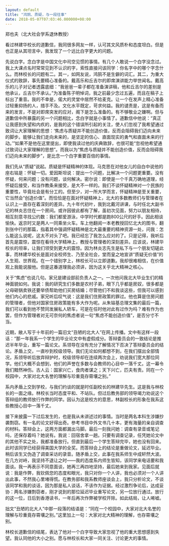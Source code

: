 ```yaml
---
layout: default
title: "鸿鹄、质疑，与一段往事"
date: 2018-05-07T07:03:46.000000+08:00
---
```


郑也夫（北大社会学系退休教授）


看过林建华校长的道歉信，我同很多网友一样，认可其文风质朴和态度坦白。但是也正是从其坦言中，我发现了一个远比白字更大的问题。


先说白字。念白字是中国文化中司空见惯的事情。有几个人敢说一个白字没念过。我上大课点名时常常见到不认识的字，索性直接问该同学：你名字中的哪个字念什么。而林校长的问题有二。其一，如网友说，鸿鹄不是生僻的词汇。其二，为重大仪式的致辞，事先要精心准备的。戴高乐和丘吉尔的即席演讲能力举世闻名。戴高乐的儿子对记者透露底细：“我爸爸一辈子都在准备演讲稿，他和丘吉尔的差别是他承认，丘吉尔不承认。”为准备陈子明悼词，我之前最少念过五遍，而且在稿子上标出了重音。我的不幸是，偌大的灵堂中居然不给麦克。让一个在发声上精心准备过轻重抑扬的人，措手不及。文化水平既定，苛求何益。我的谴责是，这是有备而来的发言，不是对即席突发的应对，阁下是怎么准备的。有不够敬业之嫌啊。但与道歉信中所暴露的另一个问题相比，念白字就是小事情了。道歉信中他说：“真正让我感到失望和内疚的，是我的这个错误所引起的关注，使人们忽视了我希望通过致词让大家理解的思想：‘焦虑与质疑并不能创造价值，反而会阻碍我们迈向未来的脚步。能够让我们走向未来的，是坚定的信心、直面现实的勇气和直面未来的行动。’”如果不是他在这里提出，即使我读过他的庆典致辞，也很可能“忽视他希望通过致词让大家理解的思想”。而我以为“焦虑与质疑并不能创造价值，反而会阻碍我们迈向未来的脚步”，是比念一个白字重要百倍的事情。


我们先从“质疑”说起。质疑是怀疑精神的体现。马克思在对他女儿的自白中说他的座右铭是：怀疑一切。爱因斯坦说：提出一个问题，比解决一个问题更重要。没有怀疑，何来问题；没有问题，谈何解决。密尔说：即使是一个千真万确地道理，经怀疑后接受，和当作教条来接受，是大不一样的。我们不谈怀疑精神对一个民族的重要性，毕竟社会是有分工的。但至少，对一所大学而言，怀疑精神是至关重要，它当然会“创造价值”。而恰恰是在面对怀疑精神上，北大的多数教师们与管理者在认识上一直存在着深刻的差异。九十年代初叶，我到北戴河讲课，与时任北大副书记的林炎志住在一个房间。或许因彼此都有了解，虽初次见面，努力以朋友相待，相互刻意寻找公约数：我们都爱游泳，中学时代都是跑800公尺的好手。因此相谈愉快。返京时又是两人一同乘坐火车。车上他翻阅一本老教授回忆北大的图书，翻到张中行的那篇，指着其中强调怀疑精神是北大最重要的精神资源一处，问我：怎么能这么说呢，这太不对头了吧。我已经忘了我怎么应对的了。只是记得，我听后首先是震惊，震惊在看待大学精神上，教授与管理者的深刻差异。应该说，林建华校长的坦率，让我们领受到更大的震惊。因为林炎志先生是私下与一个朋友切磋此事，而林建华校长是面对全校师生、乃至全社会，堂而皇之地宣讲“质疑无价值”的人生观、世界观。在一个错别字上，林校长可以立即道歉。我却很难相信，在价值观上我能说服他。但是这番道理我必须讲，因为这关乎北大精神之核心。


关于“焦虑”也说几句。家兄是建设部前负责人之一。一次他问我北大毕业生们的精神面貌如何。我说：我的研究生们多数是农村子弟，眼下几乎都是房奴，很多都是父母砸锅卖铁还要举债帮助他们买房结婚；尽管他们不和我谈这些，但我可以感到他们内心的悲戚。家兄听后叹气说：这是我们住房政策的罪过。他也算是住房问题的管理者，但他对国家住房政策能有多大作为呢。从朱镕基总理文集的最后一篇，我们可以看到他不赞同发展私人轿车，可是在任时他对此有过作为吗？难有作为也罢，但作为管理者对无可奈何的焦虑者说一句“焦虑不能创造价值”，是否分寸不当。


近期，敝人写于十年前的一篇旧文“丑陋的北大人”在网上传播。文中有这样一段话：“那一年我系一个学生的毕业论文中有虚假成分。答辩委员会的一致结论是推迟半年毕业，重写一篇论文。系领导在没有充分了解情况下否决了答辩委员会的结论。矛盾上交，一直吵到校级领导。我们无论如何都想不到，在我们摆出全部情况，系领导听后放弃辩护时，校级领导却在连续两次会上，劝说我们宽大那位同学。他们大概不会想到，他们的声誉在多数与会教师的心目中一落千丈。这一幕令我们黯然神伤。古人云：国家兴亡，食肉者谋之；天下兴亡，匹夫有责。同在一个校园中，大家对北大名誉的理解与珍重竟存霄壤之别。”


系内矛盾上交到学校，与我们约谈的就是时任副校长的林建华先生。这是我与林校长的一面之缘。林校长当时态度平和、不站队。但过后教务部的领导竭力劝说这个答辩组的教师放行作弊的同学。因认为这是校方的意思，林副校长的形象在我系这些教授心目中一落千丈。


接下来披露一下过后发生的，也是我从未讲述过的事情。当时是两名本科生涉嫌抄袭剽窃。有一名的论文好得出奇。参考书目中外文书几十本，更有海量的亲自调查的材料。答辩会上，这两方面都漏出马脚。最后一刻我问她：调查有录音或笔记吗，还保存着吗？她说有。我说：回宿舍拿一趟。只要有调查记录，任凭她论文中的其他不实之处，我都准备放行。但直到最后一个学生答辩完毕，她也没有回来。此时该同学已经获得美国大学的全奖。而答辩会上的结论是重做论文，延迟毕业。稍后该生又伪造了调查采访的录音。随矛盾上交，此事在我系师生中成轩然大波。在几方对峙，我坚持不退让之时——我的态度系内师生皆知，该同学来电话要和我面谈。我一再表示不同意面谈，她再三再四地坚持，最后她来到我家。见面后就说：我是作弊，我钦佩您的态度和眼光，我只对你一个人讲，我也必须对一个人讲出此事，不然我心里堵得慌。在教务部和我系教师座谈会上，我只分析论文，不谈该同学和我的谈话，因为那是私人谈话，不该作为证据。经过激烈争论后，达成妥协：两名涉嫌剽窃者，刚才说到的那位延迟毕业重写论文，另一位放行通过。放行的这一位，日后到香港读书，一年后再次作弊被学校开除。如此结局，让人唏嘘。


拙文“丑陋的北大人”中那一段落的结语是：“同在一个校园中，大家对北大名誉的理解与珍重竟存霄壤之别。”这里加上一句：大家对北大精神的理解，也存霄壤之别。


林校长道歉信的结尾，表达了他对一个白字导致大家忽视了他的重大思想感到失望。我认同他的大小之别。愿与林校长和大家一同关注、讨论更大的事情。

